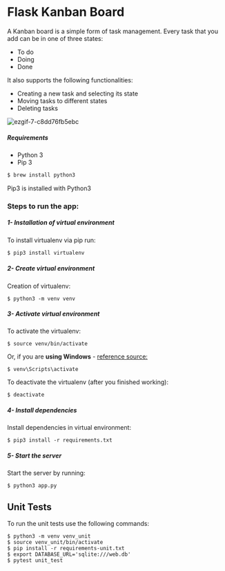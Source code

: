 # Flask Kanban Board 
A Kanban board is a simple form of task management. Every task that you add can be in one of three states:
- To do
- Doing
- Done

It also supports the following functionalities:
- Creating a new task and selecting its state 
- Moving tasks to different states
- Deleting tasks

![ezgif-7-c8dd76fb5ebc](https://user-images.githubusercontent.com/47928071/111052764-c4257900-8412-11eb-91f9-80345392aee3.gif)

##### Requirements
* Python 3
* Pip 3

```bash
$ brew install python3
```

Pip3 is installed with Python3

### Steps to run the app: 
##### 1- Installation of virtual environment
To install virtualenv via pip run:
```bash
$ pip3 install virtualenv
```

##### 2- Create virtual environment
Creation of virtualenv:

    $ python3 -m venv venv
##### 3- Activate virtual environment
To activate the virtualenv:

    $ source venv/bin/activate

Or, if you are **using Windows** - [reference source:](https://stackoverflow.com/questions/8921188/issue-with-virtualenv-cannot-activate)

    $ venv\Scripts\activate

To deactivate the virtualenv (after you finished working):

    $ deactivate
##### 4- Install dependencies
Install dependencies in virtual environment:

    $ pip3 install -r requirements.txt


##### 5- Start the server

Start the server by running:

    $ python3 app.py

## Unit Tests
To run the unit tests use the following commands:

    $ python3 -m venv venv_unit
    $ source venv_unit/bin/activate
    $ pip install -r requirements-unit.txt
    $ export DATABASE_URL='sqlite:///web.db'
    $ pytest unit_test
